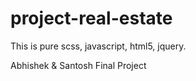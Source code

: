 # project-real-estate

This is pure scss, javascript, html5, jquery.



Abhishek &amp; Santosh Final Project
